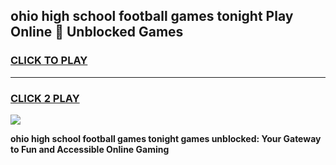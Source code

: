 
## ohio high school football games tonight Play Online 👋 Unblocked Games
<h3>
<a href="https://news.freeplayer.one?title=ohio_high_school_football_games_tonight&ref=17GH">CLICK TO PLAY</a></h3>
<hr>

<h3>
<a href="https://news.freeplayer.one?title=ohio_high_school_football_games_tonight&ref=17GH">CLICK 2 PLAY</a>
  
</h3>

<a href="https://news.freeplayer.one?title=ohio_high_school_football_games_tonight&ref=17GH/"><img src="https://clearcache.store/games.png"></a>


**ohio high school football games tonight games unblocked: Your Gateway to Fun and Accessible Online Gaming**
